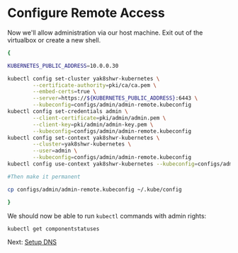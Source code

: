 # Configure Remote Access

Now we'll allow administration via our host machine.  Exit out of the virtualbox or create a new shell.

```bash
{

KUBERNETES_PUBLIC_ADDRESS=10.0.0.30

kubectl config set-cluster yak8shwr-kubernetes \
        --certificate-authority=pki/ca/ca.pem \
        --embed-certs=true \
        --server=https://${KUBERNETES_PUBLIC_ADDRESS}:6443 \
        --kubeconfig=configs/admin/admin-remote.kubeconfig
kubectl config set-credentials admin \
        --client-certificate=pki/admin/admin.pem \
        --client-key=pki/admin/admin-key.pem \
        --kubeconfig=configs/admin/admin-remote.kubeconfig
kubectl config set-context yak8shwr-kubernetes \
        --cluster=yak8shwr-kubernetes \
        --user=admin \
        --kubeconfig=configs/admin/admin-remote.kubeconfig
kubectl config use-context yak8shwr-kubernetes --kubeconfig=configs/admin/admin-remote.kubeconfig

#Then make it permanent

cp configs/admin/admin-remote.kubeconfig ~/.kube/config

}
```

We should now be able to run `kubectl` commands with admin rights:

`kubectl get componentstatuses`


Next: [Setup DNS](docs/09-setup-dns.md)